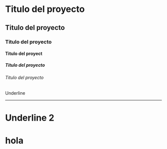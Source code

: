 #  Titulo del proyecto
## Titulo del proyecto
### Titulo del proyecto
#### Titulo del proyect
##### Titulo del proyecto
###### Titulo del proyecto
Underline
______________
Underline 2
==============
# hola
